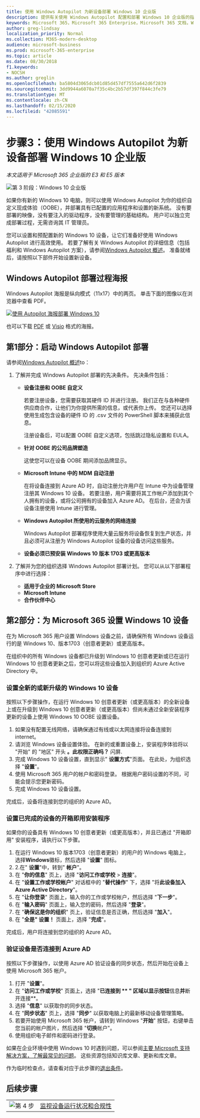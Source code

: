 ```yaml
---
title: 使用 Windows Autopilot 为新设备部署 Windows 10 企业版
description: 提供有关使用 Windows Autopilot 配置和部署 Windows 10 企业版的指南。
keywords: Microsoft 365，Microsoft 365 Enterprise，Microsoft 365 文档，Windows 10 企业版，部署，Windows Autopilot
author: greg-lindsay
localization_priority: Normal
ms.collection: M365-modern-desktop
audience: microsoft-business
ms.prod: microsoft-365-enterprise
ms.topic: article
ms.date: 08/30/2018
f1.keywords:
- NOCSH
ms.author: greglin
ms.openlocfilehash: ba5804d3065dcb01d85d457df7555a642d6f2839
ms.sourcegitcommit: 3dd9944a6070a7f35c4bc2b57df397f844c3fe79
ms.translationtype: MT
ms.contentlocale: zh-CN
ms.lasthandoff: 02/15/2020
ms.locfileid: "42085591"
---
```

# <a name="step-3-deploy-windows-10-enterprise-for-new-devices-with-windows-autopilot"></a>步骤3：使用 Windows Autopilot 为新设备部署 Windows 10 企业版

*本文适用于 Microsoft 365 企业版的 E3 和 E5 版本*

![第 3 阶段：Windows 10 企业版](../media/deploy-foundation-infrastructure/win10enterprise_icon-small.png)

如果你有新的 Windows 10 电脑，则可以使用 Windows Autopilot 为你的组织自定义现成体验（OOBE），并部署具有已配置的应用程序和设置的新系统。 没有要部署的映像，没有要注入的驱动程序，没有要管理的基础结构。 用户可以独立完成部署过程，无需咨询其 IT 管理员。

您可以设置和预配置新的 Windows 10 设备，让它们准备好使用 Windows Autopilot 进行高效使用。 若要了解有关 Windows Autopilot 的详细信息（包括福利和 Windows Autopilot 方案），请参阅[Windows Autopilot 概述](https://docs.microsoft.com/windows/deployment/windows-Autopilot/windows-10-Autopilot)。 准备就绪后，请按照以下部件开始设置新设备。

## <a name="the-windows-autopilot-deployment-process-poster"></a>Windows Autopilot 部署过程海报

Windows Autopilot 海报是纵向模式（11x17）中的两页。 单击下面的图像以在浏览器中查看 PDF。 

[![使用 Autopilot 海报部署 Windows 10](../media/windows10-deploy-autopilot/windows10-autopilot-flowchart.png)](https://docs.microsoft.com/windows/deployment/media/Windows10AutopilotFlowchart.pdf)

也可以下载 [PDF](https://github.com/MicrosoftDocs/windows-itpro-docs/raw/public/windows/deployment/media/Windows10AutopilotFlowchart.pdf) 或 [Visio](https://github.com/MicrosoftDocs/windows-itpro-docs/raw/public/windows/deployment/media/Windows10Autopilotflowchart.vsdx) 格式的海报。

## <a name="part-1-start-windows-autopilot-deployment"></a>第1部分：启动 Windows Autopilot 部署
请参阅[Windows Autopilot 概述](https://docs.microsoft.com/windows/deployment/windows-Autopilot/windows-10-Autopilot)to：

1. 了解并完成 Windows Autopilot 部署的先决条件。 先决条件包括：
    - **设备注册和 OOBE 自定义**

        若要注册设备，您需要获取其硬件 ID 并进行注册。 我们正在与各种硬件供应商合作，让他们为你提供所需的信息，或代表你上传。 您还可以选择使用生成包含设备的硬件 ID 的 .csv 文件的 PowerShell 脚本来捕获此信息。

        注册设备后，可以配置 OOBE 自定义选项，包括跳过隐私设置和 EULA。

    - **针对 OOBE 的公司品牌塑造**

        这使您可以在设备 OOBE 期间添加品牌显示。

    - **Microsoft Intune 中的 MDM 自动注册**
        
        在将设备连接到 Azure AD 时，自动注册允许用户在 Intune 中为设备管理注册其 Windows 10 设备。 若要注册，用户需要将其工作帐户添加到其个人拥有的设备，或将公司拥有的设备加入 Azure AD。 在后台，还会为该设备注册使用 Intune 进行管理。

    - **Windows Autopilot 所使用的云服务的网络连接**

        Windows Autopilot 部署程序使用大量云服务将设备恢复到生产状态，并且必须可从注册为 Windows Autopilot 设备的设备访问这些服务。 

    - **设备必须已预安装 Windows 10 版本 1703 或更高版本**

2. 了解并为您的组织选择 Windows Autopilot 部署计划。 您可以从以下部署程序中进行选择：
    - **适用于企业的 Microsoft Store**
    - **Microsoft Intune**
    - **合作伙伴中心**

## <a name="part-2-set-up-a-windows-10-device-for-microsoft-365"></a>第2部分：为 Microsoft 365 设置 Windows 10 设备
在为 Microsoft 365 用户设置 Windows 设备之前，请确保所有 Windows 设备运行的是 Windows 10、版本1703（创意者更新）或更高版本。

在组织中的所有 Windows 设备都已升级到 Windows 10 创意者更新或已在运行 Windows 10 创意者更新之后，您可以将这些设备加入到组织的 Azure Active Directory 中。

### <a name="set-up-a-brand-new-or-newly-upgraded-windows-10-device"></a>设置全新的或新升级的 Windows 10 设备
按照以下步骤操作，在运行 Windows 10 创意者更新（或更高版本）的全新设备上或在升级到 Windows 10 创意者更新（或更高版本）但尚未通过全新安装程序更新的设备上使用 Windows 10 OOBE 设置设备。

1. 如果没有配置无线网络，请确保通过有线或以太网连接将设备连接到 internet。
2. 请浏览 Windows 设备设置体验。 在新的或重置设备上，安装程序体验将以 "开始" 的 "地区" 开头 **。此权限正确吗？** 闪屏.
3. 完成 Windows 10 设备设置，直到显示" **设置方式**"页面。 在此处，为组织选择 "**设置**"。
4. 使用 Microsoft 365 用户的帐户和密码登录。 根据用户密码设置的不同，可能会提示您更新密码。 
5. 完成 Windows 10 设备设置。

完成后，设备将连接到您的组织的 Azure AD。

### <a name="set-up-a-device-that-has-already-completed-out-of-box-setup"></a>设置已完成的设备的开箱即用安装程序
如果你的设备具有 Windows 10 创意者更新（或更高版本），并且已通过 "开箱即用" 安装程序，请执行以下步骤。

1. 在运行 Windows 10 版本1703（创意者更新）的用户的 Windows 电脑上，选择**Windows**徽标，然后选择 "**设置**" 图标。
2. 2.在" **设置**"中，转到" **帐户**"。
3. 在 "**你的信息**" 页上，选择 "**访问工作或学校** > **连接**"。
4. 在 "**设置工作或学校帐户**" 对话框中的 "**替代操作**" 下，选择 "将**此设备加入 Azure Active Directory**"。
5. 在 "**让你登录**" 页面上，输入你的工作或学校帐户，然后选择 "**下一步**"。
6. 在 "**输入密码**" 页面上，输入您的密码，然后选择 "**登录**"。
7. 在 "**确保这是你的组织**" 页上，验证信息是否正确，然后选择 "**加入**"。
8. 在 "**全是" 设置！** 页面上，选择 "**完成**"。

完成后，用户将连接到您的组织的 Azure AD。

### <a name="verify-the-device-is-connected-to-azure-ad"></a>验证设备是否连接到 Azure AD
按照以下步骤操作，以使用 Azure AD 验证设备的同步状态，然后开始在设备上使用 Microsoft 365 帐户。 

1. 打开 "**设置**"。
2. 在 "**访问工作或学校**" 页面上，选择 "**已连接到<organization name> ** " 区域以显示按钮**信息**并**断开连接**。
3. 选择 "**信息**" 以获取你的同步状态。
4. 在 "**同步状态**" 页上，选择 "**同步**" 以获取电脑上的最新移动设备管理策略。
5. 若要开始使用 Microsoft 365 帐户，请转到 Windows "**开始**" 按钮，右键单击您当前的帐户图片，然后选择 "**切换**帐户"。
6. 使用组织电子邮件和密码进行登录。

如果在企业环境中使用 Windows 10 时遇到问题，可以参阅[主要 Microsoft 支持解决方案，了解最常见的问题](https://docs.microsoft.com/windows/client-management/windows-10-support-solutions)。 这些资源包括知识库文章、更新和库文章。

作为临时检查点，请查看对应于此步骤的[退出条件](windows10-exit-criteria.md#crit-windows10-step3)。

## <a name="next-step"></a>后续步骤

|||
|:-------|:-----|
|![第 4 步](../media/stepnumbers/Step4.png)| [监视设备运行状况和合规性](windows10-enable-windows-analytics.md) |
